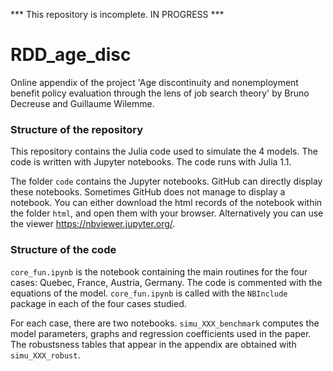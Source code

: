 *** This repository is incomplete. IN PROGRESS ***

# RDD_age_disc
Online appendix of the project
'Age discontinuity and nonemployment benefit policy evaluation through the lens of job search theory'
by Bruno Decreuse and Guillaume Wilemme.

### Structure of the repository
This repository contains the Julia code used to simulate the 4 models. The code is written with Jupyter notebooks.
The code runs with Julia 1.1.

The folder `code` contains the Jupyter notebooks. GitHub can directly display these notebooks.
Sometimes GitHub does not manage to display a notebook. 
You can either download the html records of the notebook within the folder `html`, and open them with your browser.
Alternatively you can use the viewer https://nbviewer.jupyter.org/.

### Structure of the code
`core_fun.ipynb` is the notebook containing the main routines for the four cases: Quebec, France, Austria, Germany. 
The code is commented with the equations of the model.
`core_fun.ipynb` is called with the `NBInclude` package in each of the four cases studied.

For each case, there are two notebooks. `simu_XXX_benchmark` computes the model parameters, graphs and regression coefficients used in the paper.
The robustsness tables that appear in the appendix are obtained with `simu_XXX_robust`.

